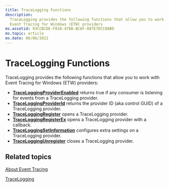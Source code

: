 ```yaml
---
title: TraceLogging Functions
description:
  TraceLogging provides the following functions that allow you to work with
  Event Tracing for Windows (ETW) providers
ms.assetid: 93CCBCDE-F010-476B-BC6F-887E7DCC0AB0
ms.topic: article
ms.date: 06/06/2022
---
```


# TraceLogging Functions

TraceLogging provides the following functions that allow you to work with Event
Tracing for Windows (ETW) providers:

- [**TraceLoggingProviderEnabled**](/windows/win32/api/traceloggingprovider/nf-traceloggingprovider-traceloggingproviderenabled)
  returns true if any consumer is listening for events from a TraceLogging
  provider.
- [**TraceLoggingProviderId**](/windows/win32/api/traceloggingprovider/nf-traceloggingprovider-traceloggingproviderid)
  returns the provider ID (aka control GUID) of a TraceLogging provider.
- [**TraceLoggingRegister**](/windows/win32/api/traceloggingprovider/nf-traceloggingprovider-traceloggingregister)
  opens a TraceLogging provider.
- [**TraceLoggingRegisterEx**](/windows/win32/api/traceloggingprovider/nf-traceloggingprovider-traceloggingregisterex)
  opens a TraceLogging provider with a callback.
- [**TraceLoggingSetInformation**](/windows/win32/api/traceloggingprovider/nf-traceloggingprovider-traceloggingsetinformation)
  configures extra settings on a TraceLogging provider.
- [**TraceLoggingUnregister**](/windows/win32/api/traceloggingprovider/nf-traceloggingprovider-traceloggingunregister)
  closes a TraceLogging provider.

## Related topics

[About Event Tracing](/windows/desktop/ETW/about-event-tracing)

[TraceLogging](trace-logging-portal.md)
